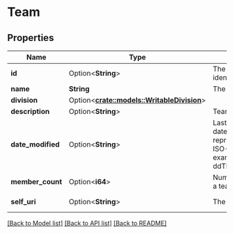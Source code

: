 # Team

## Properties

Name | Type | Description | Notes
------------ | ------------- | ------------- | -------------
**id** | Option<**String**> | The globally unique identifier for the object. | [optional][readonly]
**name** | **String** | The team name | 
**division** | Option<[**crate::models::WritableDivision**](WritableDivision.md)> |  | [optional]
**description** | Option<**String**> | Team information. | [optional]
**date_modified** | Option<**String**> | Last modified datetime. Date time is represented as an ISO-8601 string. For example: yyyy-MM-ddTHH:mm:ss[.mmm]Z | [optional][readonly]
**member_count** | Option<**i64**> | Number of members in a team | [optional][readonly]
**self_uri** | Option<**String**> | The URI for this object | [optional][readonly]

[[Back to Model list]](../README.md#documentation-for-models) [[Back to API list]](../README.md#documentation-for-api-endpoints) [[Back to README]](../README.md)


